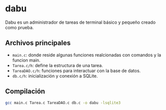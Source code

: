# dabu
Dabu es un administrador de tareas de terminal básico y pequeño creado como prueba.

## Archivos principales

- `main.c`: donde reside algunas funciones realcionadas con comandos y la funcion main.
- `Tarea.c/h`: define la estructura de una tarea.
- `TareaDAO.c/h`: funciones para interactuar con la base de datos.
- `db.c/h`: inicialización y conexión a SQLite.

## Compilación

```bash
gcc main.c Tarea.c TareaDAO.c db.c -o dabu -lsqlite3
